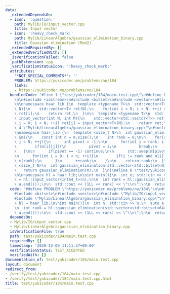 ```yaml
---
data:
  _extendedDependsOn:
  - icon: ':question:'
    path: Mylib/IO/input_vector.cpp
    title: Input vector
  - icon: ':heavy_check_mark:'
    path: Mylib/LinearAlgebra/gaussian_elimination_binary.cpp
    title: Gaussian elimination (Mod2)
  _extendedRequiredBy: []
  _extendedVerifiedWith: []
  _isVerificationFailed: false
  _pathExtension: cpp
  _verificationStatusIcon: ':heavy_check_mark:'
  attributes:
    '*NOT_SPECIAL_COMMENTS*': ''
    PROBLEM: https://yukicoder.me/problems/no/184
    links:
    - https://yukicoder.me/problems/no/184
  bundledCode: "#line 1 \"test/yukicoder/184/main.test.cpp\"\n#define PROBLEM \"https://yukicoder.me/problems/no/184\"\
    \n\n#include <iostream>\n#include <bitset>\n#include <vector>\n#line 4 \"Mylib/IO/input_vector.cpp\"\
    \n\nnamespace haar_lib {\n  template <typename T>\n  std::vector<T> input_vector(int\
    \ N){\n    std::vector<T> ret(N);\n    for(int i = 0; i < N; ++i) std::cin >>\
    \ ret[i];\n    return ret;\n  }\n\n  template <typename T>\n  std::vector<std::vector<T>>\
    \ input_vector(int N, int M){\n    std::vector<std::vector<T>> ret(N);\n    for(int\
    \ i = 0; i < N; ++i) ret[i] = input_vector<T>(M);\n    return ret;\n  }\n}\n#line\
    \ 4 \"Mylib/LinearAlgebra/gaussian_elimination_binary.cpp\"\n#include <utility>\n\
    \nnamespace haar_lib {\n  template <size_t N>\n  int gaussian_elimination(std::vector<std::bitset<N>>\
    \ &m){\n    const int n = m.size();\n    int rank = 0;\n\n    for(size_t j = 0;\
    \ j < N; ++j){\n      int pivot = -1;\n\n      for(int i = rank; i < n; ++i){\n\
    \        if(m[i][j]){\n          pivot = i;\n          break;\n        }\n   \
    \   }\n\n      if(pivot == -1) continue;\n\n      std::swap(m[pivot], m[rank]);\n\
    \n      for(int i = 0; i < n; ++i){\n        if(i != rank and m[i][j]) m[i] ^=\
    \ m[rank];\n      }\n      ++rank;\n    }\n\n    return rank;\n  }\n\n  template\
    \ <size_t N>\n  int gaussian_elimination(std::vector<std::bitset<N>> &&m){\n \
    \   return gaussian_elimination(m);\n  }\n}\n#line 8 \"test/yukicoder/184/main.test.cpp\"\
    \n\nnamespace hl = haar_lib;\n\nint main(){\n  int n; std::cin >> n;\n  auto a\
    \ = hl::input_vector<int64_t>(n);\n\n  int rank = hl::gaussian_elimination(std::vector<std::bitset<64>>(a.begin(),\
    \ a.end()));\n\n  std::cout << (1LL << rank) << \"\\n\";\n\n  return 0;\n}\n"
  code: "#define PROBLEM \"https://yukicoder.me/problems/no/184\"\n\n#include <iostream>\n\
    #include <bitset>\n#include <vector>\n#include \"Mylib/IO/input_vector.cpp\"\n\
    #include \"Mylib/LinearAlgebra/gaussian_elimination_binary.cpp\"\n\nnamespace\
    \ hl = haar_lib;\n\nint main(){\n  int n; std::cin >> n;\n  auto a = hl::input_vector<int64_t>(n);\n\
    \n  int rank = hl::gaussian_elimination(std::vector<std::bitset<64>>(a.begin(),\
    \ a.end()));\n\n  std::cout << (1LL << rank) << \"\\n\";\n\n  return 0;\n}\n"
  dependsOn:
  - Mylib/IO/input_vector.cpp
  - Mylib/LinearAlgebra/gaussian_elimination_binary.cpp
  isVerificationFile: true
  path: test/yukicoder/184/main.test.cpp
  requiredBy: []
  timestamp: '2020-12-09 11:11:37+09:00'
  verificationStatus: TEST_ACCEPTED
  verifiedWith: []
documentation_of: test/yukicoder/184/main.test.cpp
layout: document
redirect_from:
- /verify/test/yukicoder/184/main.test.cpp
- /verify/test/yukicoder/184/main.test.cpp.html
title: test/yukicoder/184/main.test.cpp
---
```

